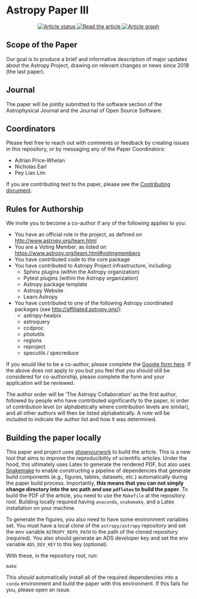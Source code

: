 Astropy Paper III
=================

<p align="center">
<a href="https://github.com/astropy/astropy-v5.0-paper/actions/workflows/showyourwork.yml">
<img src="https://github.com/astropy/astropy-v5.0-paper/actions/workflows/showyourwork.yml/badge.svg" alt="Article status"/>
</a>
<a href="https://github.com/astropy/astropy-v5.0-paper/blob/main-pdf/ms.pdf">
<img src="https://img.shields.io/badge/article-pdf-blue.svg?style=flat" alt="Read the article"/>
</a>
<a href="https://github.com/astropy/astropy-v5.0-paper/blob/main-pdf/dag.pdf">
<img src="https://img.shields.io/badge/article-dag-blue.svg?style=flat" alt="Article graph"/>
</a>
</p>

Scope of the Paper
------------------

Our goal is to produce a brief and informative description of major updates
about the Astropy Project, drawing on relevant changes or news since 2018 (the
last paper).


Journal
-------

The paper will be jointly submitted to the software section of the
Astrophysical Journal and the Journal of Open Source Software.


Coordinators
------------

Please feel free to reach out with comments or feedback by creating issues in
this repository, or by messaging any of the Paper Coordinators:

- Adrian Price-Whelan
- Nicholas Earl
- Pey Lian Lim

If you are contributing text to the paper, please see the [Contributing
document](https://github.com/astropy/astropy-v5.0-paper/blob/main/CONTRIBUTING.md).


Rules for Authorship
--------------------

We invite you to become a co-author if any of the following applies to you:

   - You have an official role in the project, as defined on http://www.astropy.org/team.html
   - You are a Voting Member, as listed on https://www.astropy.org/team.html#votingmembers
   - You have contributed code to the core package
   - You have contributed to Astropy Project infrastructure, including:
      - Sphinx plugins (within the Astropy organization)
      - Pytest plugins (within the Astropy organization)
      - Astropy package template
      - Astropy Website
      - Learn Astropy
   - You have contributed to one of the following Astropy coordinated packages (see http://affiliated.astropy.org/):
      - astropy-healpix
      - astroquery
      - ccdproc
      - photutils
      - regions
      - reproject
      - specutils / specreduce

If you would like to be a co-author, please complete the [Google form
here](https://forms.gle/M93XBNaGbPqoncuE8). If the above does not apply to you
but you feel that you should still be considered for co-authorship, please
complete the form and your application will be reviewed.

The author order will be 'The Astropy Collaboration' as the first author,
followed by people who have contributed significantly to the paper, in order of
contribution level (or alphabetically where contribution levels are similar),
and all other authors will then be listed alphabetically. A note will be
included to indicate the author list and how it was determined.

Building the paper locally
--------------------------

This paper and project uses
[showyourwork](https://github.com/rodluger/showyourwork/) to build the article.
This is a new tool that aims to improve the reproducibility of scientific
articles. Under the hood, this ultimately uses Latex to generate the rendered
PDF, but also uses [Snakemake](https://snakemake.readthedocs.io/) to enable
constructing a pipeline of dependencies that generate build components (e.g.,
figures, tables, datasets, etc.) automatically during the paper build process.
Importantly, **this means that you can not simply change directory into the src
path and use `pdflatex` to build the paper**. To build the PDF of the article,
you need to use the `Makefile` at the repository root. Building locally required
having `anaconda`, `snakemake`, and a Latex installation on your machine.

To generate the figures, you also need to have some environment variables set.
You must have a local clone of the `astropy/astropy` repository and set the env
variable `ASTROPY_REPO_PATH` to the path of the cloned repository (required).
You also should generate an ADS developer key and set the env variable
`ADS_DEV_KEY` to this key (optional).

With these, in the repository root, run:

```
make
```

This *should* automatically install all of the required dependencies into a
`conda` environment and build the paper with this environment. If this fails for
you, please open an issue.
